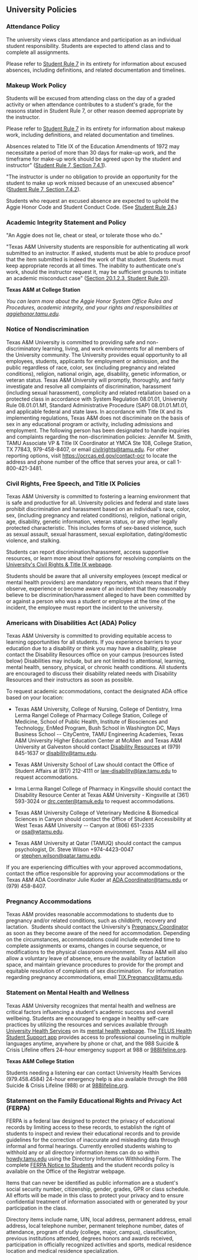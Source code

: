 ## University Policies

### Attendance Policy

The university views class attendance and participation as an individual student responsibility. Students are expected to attend class and to complete all assignments.

Please refer to [Student Rule 7](https://student-rules.tamu.edu/rule07/) in its entirety for information about excused absences, including definitions, and related documentation and timelines.

### Makeup Work Policy

Students will be excused from attending class on the day of a graded activity or when attendance contributes to a student's grade, for the reasons stated in Student Rule 7, or other reason deemed appropriate by the instructor.

Please refer to [Student Rule 7](https://student-rules.tamu.edu/rule07/) in its entirety for information about makeup work, including definitions, and related documentation and timelines.

Absences related to Title IX of the Education Amendments of 1972 may necessitate a period of more than 30 days for make-up work, and the timeframe for make-up work should be agreed upon by the student and instructor" ([Student Rule 7, Section 7.4.1](https://student-rules.tamu.edu/rule07)).

"The instructor is under no obligation to provide an opportunity for the student to make up work missed because of an unexcused absence" ([Student Rule 7, Section 7.4.2](https://student-rules.tamu.edu/rule07)).

Students who request an excused absence are expected to uphold the Aggie Honor Code and Student Conduct Code. (See [Student Rule 24](https://student-rules.tamu.edu/rule24/).)

### Academic Integrity Statement and Policy

"An Aggie does not lie, cheat or steal, or tolerate those who do."

"Texas A&M University students are responsible for authenticating all work submitted to an instructor. If asked, students must be able to produce proof that the item submitted is indeed the work of that student. Students must keep appropriate records at all times. The inability to authenticate one's work, should the instructor request it, may be sufficient grounds to initiate an academic misconduct case" ([Section 20.1.2.3, Student Rule 20](https://aggiehonor.tamu.edu/Rules-and-Procedures/Rules/Honor-System-Rules)).

**Texas A&M at College Station**

*You can learn more about the Aggie Honor System Office Rules and Procedures, academic integrity, and your rights and responsibilities at [aggiehonor.tamu.edu](https://aggiehonor.tamu.edu/).*

### Notice of Nondiscrimination

Texas A&M University is committed to providing safe and non-discriminatory learning, living, and work environments for all members of the University community. The University provides equal opportunity to all employees, students, applicants for employment or admission, and the public regardless of race, color, sex (including pregnancy and related conditions), religion, national origin, age, disability, genetic information, or veteran status. Texas A&M University will promptly, thoroughly, and fairly investigate and resolve all complaints of discrimination, harassment (including sexual harassment), complicity and related retaliation based on a protected class in accordance with System Regulation 08.01.01, University Rule 08.01.01.M1, Standard Administrative Procedure (SAP) 08.01.01.M1.01, and applicable federal and state laws. In accordance with Title IX and its implementing regulations, Texas A&M does not discriminate on the basis of sex in any educational program or activity, including admissions and employment. The following person has been designated to handle inquiries and complaints regarding the non-discrimination policies: Jennifer M. Smith, TAMU Associate VP & Title IX Coordinator at YMCA Ste 108, College Station, TX 77843, 979-458-8407, or email <civilrights@tamu.edu>. For other reporting options, visit <https://ocrcas.ed.gov/contact-ocr> to locate the address and phone number of the office that serves your area, or call 1-800-421-3481.

### Civil Rights, Free Speech, and Title IX Policies

Texas A&M University is committed to fostering a learning environment that is safe and productive for all. University policies and federal and state laws prohibit discrimination and harassment based on an individual's race, color, sex, (including pregnancy and related conditions), religion, national origin, age, disability, genetic information, veteran status, or any other legally protected characteristic. This includes forms of sex-based violence, such as sexual assault, sexual harassment, sexual exploitation, dating/domestic violence, and stalking.

Students can report discrimination/harassment, access supportive resources, or learn more about their options for resolving complaints on the [University's Civil Rights & Title IX webpage](https://titleix.tamu.edu/).

Students should be aware that all university employees (except medical or mental health providers) are mandatory reporters, which means that if they observe, experience or become aware of an incident that they reasonably believe to be discrimination/harassment alleged to have been committed by or against a person who was a student or employee at the time of the incident, the employee must report the incident to the university.

### Americans with Disabilities Act (ADA) Policy

Texas A&M University is committed to providing equitable access to learning opportunities for all students. If you experience barriers to your education due to a disability or think you may have a disability, please contact the Disability Resources office on your campus (resources listed below) Disabilities may include, but are not limited to attentional, learning, mental health, sensory, physical, or chronic health conditions. All students are encouraged to discuss their disability related needs with Disability Resources and their instructors as soon as possible.

To request academic accommodations, contact the designated ADA office based on your location:

- Texas A&M University, College of Nursing, College of Dentistry, Irma Lerma Rangel College of Pharmacy College Station, College of Medicine, School of Public Health, Institute of Biosciences and Technology, EnMed Program, Bush School in Washington DC, Mays Business School -- CityCentre, TAMU Engineering Academies, Texas A&M University Higher Education Center at McAllen  and Texas A&M University at Galveston should contact [Disability Resources](https://disability.tamu.edu/) at (979) 845-1637 or <disability@tamu.edu>. 

- Texas A&M University School of Law should contact the Office of Student Affairs at (817) 212-4111 or <law-disability@law.tamu.edu> to request accommodations. 

- Irma Lerma Rangel College of Pharmacy in Kingsville should contact the Disability Resource Center at Texas A&M University - Kingsville at (361) 593-3024 or <drc.center@tamuk.edu> to request accommodations.

- Texas A&M University College of Veterinary Medicine & Biomedical Sciences in Canyon should contact the Office of Student Accessibility at West Texas A&M University -- Canyon at (806) 651-2335 or <osa@wtamu.edu>.

- Texas A&M University at Qatar (TAMUQ) should contact the campus psychologist, Dr. Steve Wilson +974-4423-0047 or <stephen.wilson@qatar.tamu.edu>. 

If you are experiencing difficulties with your approved accommodations, contact the office responsible for approving your accommodations or the Texas A&M ADA Coordinator Julie Kuder at <ADA.Coordinator@tamu.edu> or (979) 458-8407.

### Pregnancy Accommodations

Texas A&M provides reasonable accommodations to students due to pregnancy and/or related conditions, such as childbirth, recovery and lactation.  Students should contact the University's [Pregnancy Coordinator](https://titleix.tamu.edu/title-ix-and-pregnancy-students/) as soon as they become aware of the need for accommodation. Depending on the circumstances, accommodations could include extended time to complete assignments or exams, changes in course sequence, or modifications to the physical classroom environment.  Texas A&M will also allow a voluntary leave of absence, ensure the availability of lactation space, and maintain grievance procedures to provide for the prompt and equitable resolution of complaints of sex discrimination.   For information regarding pregnancy accommodations, email <TIX.Pregnancy@tamu.edu>.

### Statement on Mental Health and Wellness

Texas A&M University recognizes that mental health and wellness are critical factors influencing a student's academic success and overall wellbeing. Students are encouraged to engage in healthy self-care practices by utilizing the resources and services available through [University Health Services](https://uhs.tamu.edu/) on its [mental health webpage](https://uhs.tamu.edu/mental-health/index.html). The [TELUS Health Student Support app](https://uhs.tamu.edu/mental-health/student-support.html) provides access to professional counseling in multiple languages anytime, anywhere by phone or chat, and the 988 Suicide & Crisis Lifeline offers 24-hour emergency support at 988 or [988lifeline.org](http://988lifeline.org/).

**Texas A&M College Station**

Students needing a listening ear can contact University Health Services (979.458.4584) 24-hour emergency help is also available through the 988 Suicide & Crisis Lifeline (988) or at [988lifeline.org](http://988lifeline.org/).

### Statement on the Family Educational Rights and Privacy Act (FERPA)

FERPA is a federal law designed to protect the privacy of educational records by limiting access to these records, to establish the right of students to inspect and review their educational records and to provide guidelines for the correction of inaccurate and misleading data through informal and formal hearings. Currently enrolled students wishing to withhold any or all directory information items can do so within [howdy.tamu.edu](../../../G:/My%20Drive/Obligations/Faculty%20Senate/Speaker_2025-2026/MSR/howdy.tamu.edu) using the Directory Information Withholding Form. The complete [FERPA Notice to Students](https://aggie.tamu.edu/registration-and-records/transcripts-and-diplomas/student-records-policy#0-StatementofRights) and the student records policy is available on the Office of the Registrar webpage.

Items that can never be identified as public information are a student's social security number, citizenship, gender, grades, GPR or class schedule. All efforts will be made in this class to protect your privacy and to ensure confidential treatment of information associated with or generated by your participation in the class.

Directory items include name, UIN, local address, permanent address, email address, local telephone number, permanent telephone number, dates of attendance, program of study (college, major, campus), classification, previous institutions attended, degrees honors and awards received, participation in officially recognized activities and sports, medical residence location and medical residence specialization.
